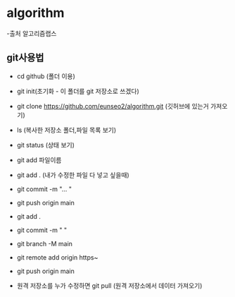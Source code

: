 # algorithm 
-출처 알고리즘랩스

## git사용법
- cd github (폴더 이용)
- git init(초기화 - 이 폴더를 git 저장소로 쓰겠다)
- git clone https://github.com/eunseo2/algorithm.git (깃허브에 있는거 가져오기)
- ls (복사한 저장소 폴더,파일 목록 보기)

- git status (상태 보기)
- git add 파일이름
- git add . (내가 수정한 파일 다 넣고 싶을때)
- git commit -m "... "
- git push origin main


- git add .
- git commit -m " "
- git branch -M main
- git remote add origin https~
- git push origin main
- 원격 저장소를 누가 수정하면 git pull (원격 저장소에서 데이터 가져오기)

